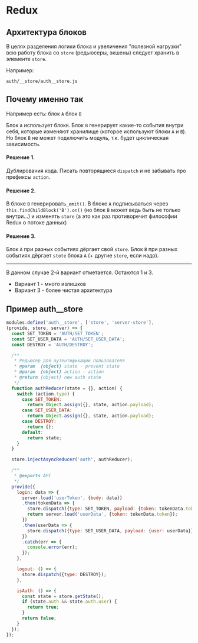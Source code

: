 # Redux

## Архитектура блоков

В целях разделения логики блока и увеличения "полезной нагрузки" всю работу блока со `store` (редьюсеры, экшены) следует хранить в элементе `store`.

Например:

`auth/__store/auth__store.js`

## Почему именно так

Например есть:
блок `A`
блок `B`

Блок `A` использует блок`B`. Блок `B` генерирует какие-то события внутри себя, которые изменяют хранилище (которое используют блоки `A` и `B`). 
Но блок `B` не может подключить модуль, т.к. будет циклическая зависимость.

#### Решение 1. 

Дублирования кода. Писать повторящиеся `dispatch` и не забывать про префиксы `action`.

#### Решение 2. 

В блоке `B` генерировать`_emit()`. 
В блоке `A` подписываться через `this.findChildBlock('B').on()` (но блок `B` может ведь быть не только внутри...) и изменять `store` (а это как раз противоречит философии Redux о потоке данных)

#### Решение 3. 

Блок `A` при разных событиях дёргает свой `store`.
Блок `B` при разных событиях дёргает `stote` блока `А` (+ другие `store`, если надо).

---------------------

В данном случае 2-й вариант отметается. Остаются 1 и 3. 

- Вариант 1 - много излишков
- Вариант 3 - более чистая архитектура


## Пример auth__store

```js
modules.define('auth__store', ['store', 'server-store'],
(provide, store, server) => {
  const SET_TOKEN = 'AUTH/SET_TOKEN';
  const SET_USER_DATA = 'AUTH/SET_USER_DATA';
  const DESTROY = 'AUTH/DESTROY';

  /**
   * Редьюсер для аутентификации пользователя
   * @param  {object} state - prevent state
   * @param  {object} action - action
   * @return {object} new auth state
   */
  function authReducer(state = {}, action) {
    switch (action.type) {
      case SET_TOKEN:
        return Object.assign({}, state, action.payload);
      case SET_USER_DATA:
        return Object.assign({}, state, action.payload);
      case DESTROY:
        return {};
      default:
        return state;
    }
  }

  store.injectAsyncReducer('auth', authReducer);

  /**
   * @exports API
   */
  provide({
    login: data => {
      server.load('userToken', {body: data})
      .then(tokenData => {
        store.dispatch({type: SET_TOKEN, payload: {token: tokenData.token}});
        return server.load('userData', {token: tokenData.token});
      })
      .then(userData => {
        store.dispatch({type: SET_USER_DATA, payload: {user: userData}});
      })
      .catch(err => {
        console.error(err);
      });
    },

    logout: () => {
      store.dispatch({type: DESTROY});
    },

    isAuth: () => {
      const state = store.getState();
      if (state.auth && state.auth.user) {
        return true;
      }
      return false;
    }
  });
});

```
